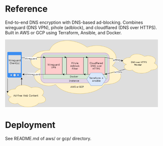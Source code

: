 # Reference
End-to-end DNS encryption with DNS-based ad-blocking. Combines wireguard (DNS VPN), pihole (adblock), and cloudflared (DNS over HTTPS). Built in AWS or GCP using Terraform, Ansible, and Docker.

![Diagram](diagram.png)

# Deployment
See README.md of aws/ or gcp/ directory.
